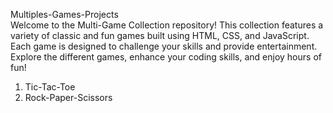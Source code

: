 Multiples-Games-Projects
<br/>
Welcome to the Multi-Game Collection repository! This collection features a variety of classic and fun games built using HTML, CSS, and JavaScript. Each game is designed to challenge your skills and provide entertainment. Explore the different games, enhance your coding skills, and enjoy hours of fun!
<br/>

1. Tic-Tac-Toe
2. Rock-Paper-Scissors 

